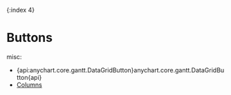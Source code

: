 {:index 4}
# Buttons

misc:

* {api:anychart.core.gantt.DataGridButton}anychart.core.gantt.DataGridButton{api}
* [Columns](Columns)